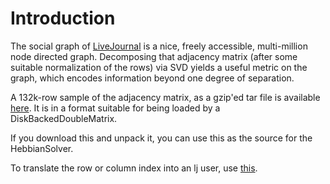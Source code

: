# Introduction #
The social graph of [LiveJournal](http://www.livejournal.com) is a nice, freely accessible, multi-million node directed graph.  Decomposing that adjacency matrix (after some suitable normalization of the rows) via SVD yields a useful metric on the graph, which encodes information beyond one degree of separation.

A 132k-row sample of the adjacency matrix, as a gzip'ed tar file is available [here](http://www.decomposer.org/sample/ljGraph/lj_graph_sample_132k.tgz).  It is in a format suitable for being loaded by a DiskBackedDoubleMatrix.

If you download this and unpack it, you can use this as the source for the HebbianSolver.

To translate the row or column index into an lj user, use [this](http://www.decomposer.org/sample/ljGraph/profiles.txt.gz).